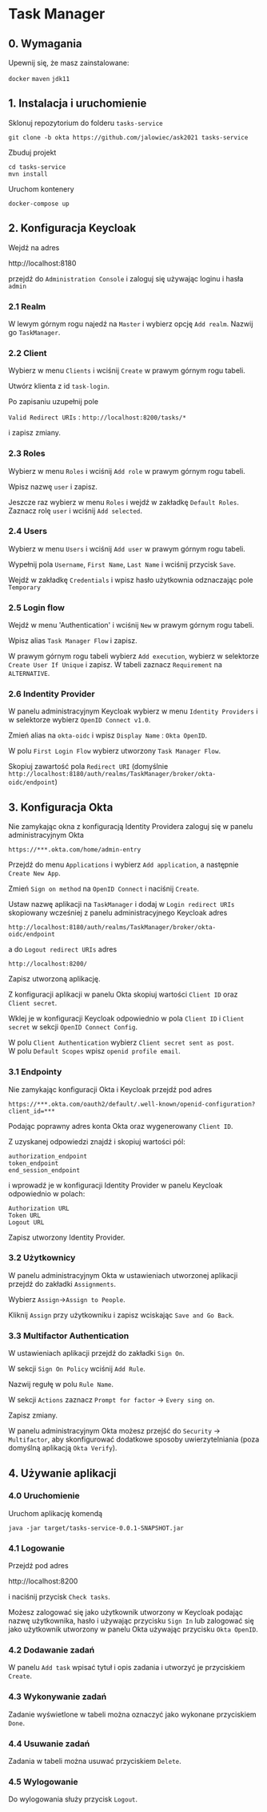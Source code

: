 # Task Manager

## 0. Wymagania

Upewnij się, że masz zainstalowane:

`docker`
`maven`
`jdk11`

## 1. Instalacja i uruchomienie

Sklonuj repozytorium do folderu `tasks-service`

`git clone -b okta https://github.com/jalowiec/ask2021 tasks-service`

Zbuduj projekt

`cd tasks-service`\
`mvn install`

Uruchom kontenery

`docker-compose up`

## 2. Konfiguracja Keycloak

Wejdź na adres

http://localhost:8180

przejdź do `Administration Console` i zaloguj się używając loginu i hasła `admin`

### 2.1 Realm

W lewym górnym rogu najedź na `Master` i wybierz opcję `Add realm`. Nazwij go `TaskManager`.

### 2.2 Client

Wybierz w menu `Clients` i wciśnij `Create` w prawym górnym rogu tabeli.

Utwórz klienta z id `task-login`.

Po zapisaniu uzupełnij pole

`Valid Redirect URIs` : `http://localhost:8200/tasks/*`

i zapisz zmiany.

### 2.3 Roles

Wybierz w menu `Roles` i wciśnij `Add role` w prawym górnym rogu tabeli.

Wpisz nazwę `user` i zapisz.

Jeszcze raz wybierz w menu `Roles` i wejdź w zakładkę `Default Roles`. Zaznacz rolę `user` i wciśnij `Add selected`.

### 2.4 Users

Wybierz w menu `Users` i wciśnij `Add user` w prawym górnym rogu tabeli.

Wypełnij pola `Username`, `First Name`, `Last Name` i wciśnij przycisk `Save`.

Wejdź w zakładkę `Credentials` i wpisz hasło użytkownia odznaczając pole `Temporary`
### 2.5 Login flow

Wejdź w menu 'Authentication' i wciśnij `New` w prawym górnym rogu tabeli.

Wpisz alias `Task Manager Flow` i zapisz.

W prawym górnym rogu tabeli wybierz `Add execution`, wybierz w selektorze `Create User If Unique` i zapisz.
W tabeli zaznacz `Requirement` na `ALTERNATIVE`.

### 2.6 Indentity Provider

W panelu administracyjnym Keycloak wybierz w menu `Identity Providers` i w selektorze wybierz `OpenID Connect v1.0`.

Zmień alias na `okta-oidc` i wpisz `Display Name` : `Okta OpenID`.

W polu `First Login Flow` wybierz utworzony `Task Manager Flow`.

Skopiuj zawartość pola `Redirect URI` (domyślnie `http://localhost:8180/auth/realms/TaskManager/broker/okta-oidc/endpoint`)

## 3. Konfiguracja Okta

Nie zamykając okna z konfiguracją Identity Providera zaloguj się w panelu administracyjnym Okta

`https://***.okta.com/home/admin-entry`

Przejdź do menu `Applications` i wybierz `Add application`, a następnie `Create New App`.

Zmień `Sign on method` na `OpenID Connect` i naciśnij `Create`.

Ustaw nazwę aplikacji na `TaskManager` i dodaj w `Login redirect URIs` skopiowany wcześniej z panelu administracyjnego Keycloak adres

`http://localhost:8180/auth/realms/TaskManager/broker/okta-oidc/endpoint`

a do `Logout redirect URIs` adres

`http://localhost:8200/`

Zapisz utworzoną aplikację.

Z konfiguracji aplikacji w panelu Okta skopiuj wartości `Client ID` oraz `Client secret`.

Wklej je w konfiguracji Keycloak odpowiednio w pola `Client ID` i `Client secret` w sekcji `OpenID Connect Config`.

W polu `Client Authentication` wybierz `Client secret sent as post`.\
W polu `Default Scopes` wpisz `openid profile email`.

### 3.1 Endpointy

Nie zamykając konfiguracji Okta i Keycloak przejdź pod adres

`https://***.okta.com/oauth2/default/.well-known/openid-configuration?client_id=***`

Podając poprawny adres konta Okta oraz wygenerowany `Client ID`.

Z uzyskanej odpowiedzi znajdź i skopiuj wartości pól:

`authorization_endpoint`\
`token_endpoint`\
`end_session_endpoint`

i wprowadź je w konfiguracji Identity Provider w panelu Keycloak odpowiednio w polach:

`Authorization URL`\
`Token URL`\
`Logout URL`

Zapisz utworzony Identity Provider.

### 3.2 Użytkownicy

W panelu administracyjnym Okta w ustawieniach utworzonej aplikacji przejdź do zakładki `Assignments`.

Wybierz `Assign`->`Assign to People`.

Kliknij `Assign` przy użytkowniku i zapisz wciskając `Save and Go Back`.

### 3.3 Multifactor Authentication

W ustawieniach aplikacji przejdź do zakładki `Sign On`.

W sekcji `Sign On Policy` wciśnij `Add Rule`.

Nazwij regułę w polu `Rule Name`.

W sekcji `Actions` zaznacz `Prompt for factor` -> `Every sing on`.

Zapisz zmiany.

W panelu administracyjnym Okta możesz przejść do `Security` -> `Multifactor`, aby skonfigurować dodatkowe sposoby uwierzytelniania (poza domyślną aplikacją `Okta Verify`).

## 4. Używanie aplikacji

### 4.0 Uruchomienie

Uruchom aplikację komendą

`java -jar target/tasks-service-0.0.1-SNAPSHOT.jar`

### 4.1 Logowanie

Przejdź pod adres

http://localhost:8200

i naciśnij przycisk `Check tasks`.

Możesz zalogować się jako użytkownik utworzony w Keycloak podając nazwę użytkownika, hasło i używając przycisku `Sign In` lub zalogować się jako użytkownik utworzony w panelu Okta używając przycisku `Okta OpenID`.

### 4.2 Dodawanie zadań

W panelu `Add task` wpisać tytuł i opis zadania i utworzyć je przyciskiem `Create`.

### 4.3 Wykonywanie zadań

Zadanie wyświetlone w tabeli można oznaczyć jako wykonane przyciskiem `Done`.

### 4.4 Usuwanie zadań

Zadania w tabeli można usuwać przyciskiem `Delete`.

### 4.5 Wylogowanie

Do wylogowania służy przycisk `Logout`.